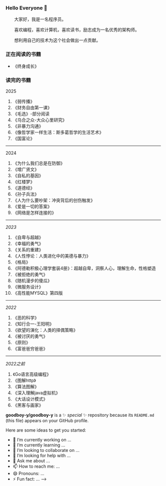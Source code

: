 ### Hello Everyone 👋

<p>&emsp;&emsp;大家好，我是一名程序员。</p>
<p>&emsp;&emsp;喜欢编程，喜欢计算机，喜欢读书，励志成为一名优秀的架构师。</p>
<p>&emsp;&emsp;想利用自己的技术为这个社会做出一点贡献。</p>

### 正在阅读的书籍
- 《终身成长》

### 读完的书籍

2025

1. 《弱传播》
2. 《财务自由第一课》
3. 《毛选》-部分阅读
4. 《乌合之众-大众心里研究》
5. 《非暴力沟通》
6. 《像哲学家一样生活：斯多葛哲学的生活艺术》
7. 《国富论》

------

2024

1. 《为什么我们总是在防御》
2. 《增广贤文》
3. 《自私的基因》
4. 《红楼梦》
5. 《道德经》
6. 《孙子兵法》
7. 《人为什么要吵架：冲突背后的创伤触发》
8. 《爱是一切的答案》
9. 《网络是怎样连接的》

------

*2023*

1. 《自卑与超越》
2. 《幸福的勇气》
3. 《关系的重建》
4. 《人性悖论：人类进化中的美德与暴力》
5. 《格局》
6. 《阿德勒积极心理学套装4册》：超越自卑，洞察人心，理解生命，性格塑造
7. 《被拒绝的勇气》
8. 《随机漫步的傻瓜》
9. 《微服务设计》
10. 《高性能MYSQL》第四版

------

*2022*

1. 《恶的科学》
3. 《知行合一-王阳明》
4. 《欲望的演化：人类的择偶策略》
5. 《被讨厌的勇气》
6. 《原则》
7. 《富爸爸穷爸爸》

------

*2022之前*

1. 《Go语言高级编程》
2. 《图解http》
3. 《算法图解》
4. 《深入理解java虚拟机》
5. 《大话设计模式》
6. 《黑客与画家》

**goodboy-y/goodboy-y** is a ✨ _special_ ✨ repository because its `README.md` (this file) appears on your GitHub profile.

Here are some ideas to get you started:

- 🔭 I’m currently working on ...
- 🌱 I’m currently learning ...
- 👯 I’m looking to collaborate on ...
- 🤔 I’m looking for help with ...
- 💬 Ask me about ...
- 📫 How to reach me: ...
- 😄 Pronouns: ...
- ⚡ Fun fact: ...
-->
